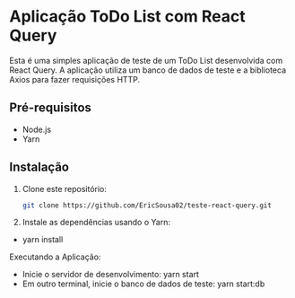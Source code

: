 # Aplicação ToDo List com React Query

Esta é uma simples aplicação de teste de um ToDo List desenvolvida com React Query. A aplicação utiliza um banco de dados de teste e a biblioteca Axios para fazer requisições HTTP.

## Pré-requisitos

- Node.js
- Yarn

## Instalação

1. Clone este repositório:
   ```bash
   git clone https://github.com/EricSousa02/teste-react-query.git


2. Instale as dependências usando o Yarn:

- yarn install

Executando a Aplicação:

- Inicie o servidor de desenvolvimento: yarn start
- Em outro terminal, inicie o banco de dados de teste: yarn start:db
